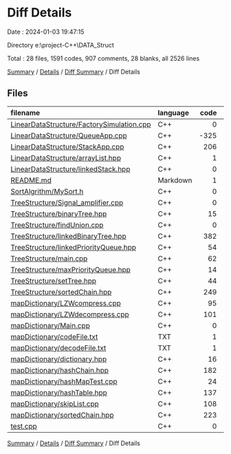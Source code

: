 # Diff Details

Date : 2024-01-03 19:47:15

Directory e:\\project-C++\\DATA_Struct

Total : 28 files,  1591 codes, 907 comments, 28 blanks, all 2526 lines

[Summary](results.md) / [Details](details.md) / [Diff Summary](diff.md) / Diff Details

## Files
| filename | language | code | comment | blank | total |
| :--- | :--- | ---: | ---: | ---: | ---: |
| [LinearDataStructure/FactorySimulation.cpp](/LinearDataStructure/FactorySimulation.cpp) | C++ | 0 | 278 | 0 | 278 |
| [LinearDataStructure/QueueApp.cpp](/LinearDataStructure/QueueApp.cpp) | C++ | -325 | 325 | 0 | 0 |
| [LinearDataStructure/StackApp.cpp](/LinearDataStructure/StackApp.cpp) | C++ | 206 | -206 | 0 | 0 |
| [LinearDataStructure/arrayList.hpp](/LinearDataStructure/arrayList.hpp) | C++ | 1 | 0 | 0 | 1 |
| [LinearDataStructure/linkedStack.hpp](/LinearDataStructure/linkedStack.hpp) | C++ | 0 | 1 | 0 | 1 |
| [README.md](/README.md) | Markdown | 1 | 0 | 1 | 2 |
| [SortAlgrithm/MySort.h](/SortAlgrithm/MySort.h) | C++ | 0 | 10 | 0 | 10 |
| [TreeStructure/Signal_amplifier.cpp](/TreeStructure/Signal_amplifier.cpp) | C++ | 0 | 106 | 1 | 107 |
| [TreeStructure/binaryTree.hpp](/TreeStructure/binaryTree.hpp) | C++ | 15 | 0 | 0 | 15 |
| [TreeStructure/findUnion.cpp](/TreeStructure/findUnion.cpp) | C++ | 0 | 95 | 1 | 96 |
| [TreeStructure/linkedBinaryTree.hpp](/TreeStructure/linkedBinaryTree.hpp) | C++ | 382 | 12 | 8 | 402 |
| [TreeStructure/linkedPriorityQueue.hpp](/TreeStructure/linkedPriorityQueue.hpp) | C++ | 54 | 0 | 0 | 54 |
| [TreeStructure/main.cpp](/TreeStructure/main.cpp) | C++ | 62 | 26 | 1 | 89 |
| [TreeStructure/maxPriorityQueue.hpp](/TreeStructure/maxPriorityQueue.hpp) | C++ | 14 | 0 | 0 | 14 |
| [TreeStructure/setTree.hpp](/TreeStructure/setTree.hpp) | C++ | 44 | 5 | 1 | 50 |
| [TreeStructure/sortedChain.hpp](/TreeStructure/sortedChain.hpp) | C++ | 249 | 0 | 4 | 253 |
| [mapDictionary/LZWcompress.cpp](/mapDictionary/LZWcompress.cpp) | C++ | 95 | 38 | 1 | 134 |
| [mapDictionary/LZWdecompress.cpp](/mapDictionary/LZWdecompress.cpp) | C++ | 101 | 29 | 0 | 130 |
| [mapDictionary/Main.cpp](/mapDictionary/Main.cpp) | C++ | 0 | 152 | 1 | 153 |
| [mapDictionary/codeFile.txt](/mapDictionary/codeFile.txt) | TXT | 1 | 0 | 0 | 1 |
| [mapDictionary/decodeFile.txt](/mapDictionary/decodeFile.txt) | TXT | 1 | 0 | 0 | 1 |
| [mapDictionary/dictionary.hpp](/mapDictionary/dictionary.hpp) | C++ | 16 | 0 | 0 | 16 |
| [mapDictionary/hashChain.hpp](/mapDictionary/hashChain.hpp) | C++ | 182 | 1 | 1 | 184 |
| [mapDictionary/hashMapTest.cpp](/mapDictionary/hashMapTest.cpp) | C++ | 24 | 3 | 1 | 28 |
| [mapDictionary/hashTable.hpp](/mapDictionary/hashTable.hpp) | C++ | 137 | 13 | 1 | 151 |
| [mapDictionary/skipList.cpp](/mapDictionary/skipList.cpp) | C++ | 108 | 9 | 2 | 119 |
| [mapDictionary/sortedChain.hpp](/mapDictionary/sortedChain.hpp) | C++ | 223 | 0 | 3 | 226 |
| [test.cpp](/test.cpp) | C++ | 0 | 10 | 1 | 11 |

[Summary](results.md) / [Details](details.md) / [Diff Summary](diff.md) / Diff Details